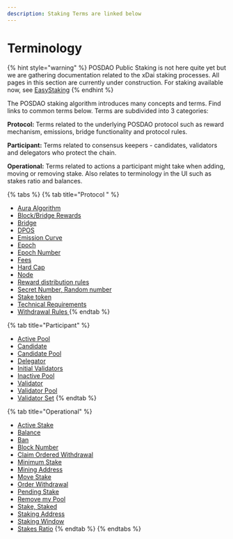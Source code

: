 ```yaml
---
description: Staking Terms are linked below
---
```


# Terminology

{% hint style="warning" %}
POSDAO Public Staking is not here quite yet but we are gathering documentation related to the xDai staking processes. All pages in this section are currently under construction. For staking available now, see [EasyStaking](../../easy-staking/)
{% endhint %}

The POSDAO staking algorithm introduces many concepts and terms. Find links to common terms below. Terms are subdivided into 3 categories:

**Protocol:** Terms related to the underlying POSDAO protocol such as reward mechanism, emissions, bridge functionality and protocol rules.

**Participant:** Terms related to consensus keepers - candidates, validators and delegators who protect the chain.

**Operational:** Terms related to actions a participant might take when adding, moving or removing stake. Also relates to terminology in the UI such as stakes ratio and balances. 

{% tabs %}
{% tab title="Protocol " %}
* [Aura Algorithm](protocol-terms.md#aura-algorithm)
* [Block/Bridge Rewards ](protocol-terms.md#block-bridge-rewards)
* [Bridge ](protocol-terms.md#bridge)
* [DPOS ](protocol-terms.md#dpos-delegated-proof-of-stake)
* [Emission Curve ](protocol-terms.md#emission-curve-emission-schedule)
* [Epoch ](protocol-terms.md#epoch-staking-epoch)
* [Epoch Number ](protocol-terms.md#epoch-number)
* [Fees](protocol-terms.md#fees)
* [Hard Cap ](protocol-terms.md#hard-cap)
* [Node ](protocol-terms.md#node)
* [Reward distribution rules ](protocol-terms.md#reward-distribution-rules)
* [Secret Number, Random number ](protocol-terms.md#secret-number-randomness-beacon)
* [Stake token ](protocol-terms.md#stake-token)
* [Technical Requirements ](protocol-terms.md#technical-requirements)
* [Withdrawal Rules ](protocol-terms.md#withdrawal-rules)
{% endtab %}

{% tab title="Participant" %}
* [Active Pool](participant-related-terms.md#active-pool)
* [Candidate ](participant-related-terms.md#candidate)
* [Candidate Pool](participant-related-terms.md#candidate-pool)
* [Delegator ](participant-related-terms.md#delegator)
* [Initial Validators](participant-related-terms.md#initial-validators)
* [Inactive Pool](participant-related-terms.md#inactive-pool)
* [Validator ](participant-related-terms.md#validator)
* [Validator Pool ](participant-related-terms.md#validator-pool)
* [Validator Set](participant-related-terms.md#validator-set)
{% endtab %}

{% tab title="Operational" %}
* [Active Stake ](operational-terms.md#active-stake)
* [Balance ](operational-terms.md#balance)
* [Ban ](operational-terms.md#ban)
* [Block Number ](operational-terms.md#block-number)
* [Claim Ordered Withdrawal ](operational-terms.md#claim-ordered-withdrawal)
* [Minimum Stake ](operational-terms.md#minimum-stake)
* [Mining Address ](operational-terms.md#mining-address)
* [Move Stake ](operational-terms.md#move-stake)
* [Order Withdrawal ](operational-terms.md#order-withdrawal)
* [Pending Stake ](operational-terms.md#pending-stake)
* [Remove my Pool ](operational-terms.md#remove-my-pool)
* [Stake, Staked ](operational-terms.md#stake-staked)
* [Staking Address ](operational-terms.md#staking-address)
* [Staking Window](operational-terms.md#staking-window)
* [Stakes Ratio](operational-terms.md#stakes-ratio)
{% endtab %}
{% endtabs %}

